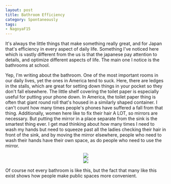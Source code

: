 ```yaml
---
layout: post
title: Bathroom Efficiency
category: Spontaneously
tags:
- NagoyaF15
---
```


It's always the little things that make something really great, and for Japan that's efficiency in every aspect of daily life. Something I've noticed here which is vastly different from the us is that the japanese pay attention to details, and optimize different aspects of life. The main one I notice is the bathrooms at school.


Yep, I'm writing about the bathroom. One of the most important rooms in our daily lives, yet the ones in America tend to suck. Here, there are ledges in the stalls, which are great for setting down things in your pocket so they don't fall elsewhere. The little shelf covering the toilet paper is especially useful for putting your phone down. In America, the toilet paper thing is often that giant round roll that's housed in a similarly shaped container. I can't count how many times people's phones have suffered a fall from that thing. 
Additionally, women here like to fix their hair A LOT, so mirrors are necessary. But putting the mirror in a place separate from the sink is the smartest thing ever. I get mad thinking about how many times I need to wash my hands but need to squeeze past all the ladies checking their hair in front of the sink, and by moving the mirror elsewhere, people who need to wash their hands have their own space, as do people who need to use the mirror.
<div class="col-sm-12 col-md-12" align="center">
  <img src="{{ site.baseurl }}/images/nagoya/IMAG8278.jpg">
</div>
<div class="col-sm-12 col-md-12" align="center">
<img src="{{ site.baseurl }}/images/nagoya/IMAG8279.jpg">
</div>

Of course not every bathroom is like this, but the fact that many like this exist shows how people make public spaces more convenient. 
